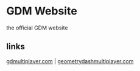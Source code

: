 # GDM Website
the official GDM website<Br>
## links
[gdmultiplayer.com](https://gdmultiplayer.com) | [geometrydashmultiplayer.com](https://geometrydashmultiplayer.com)

